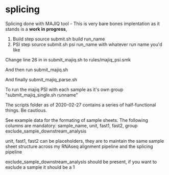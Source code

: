 # splicing
Splicing done with MAJIQ tool - This is very bare bones implentation as it stands is a **work in progress**, 



1. Build step
source submit.sh build run_name
2. PSI step
source submit.sh psi run_name
with whatever run name you'd like

Change line 26 in in submit_majiq.sh to rules/majiq_psi.smk

And then run submit_majiq.sh

And finally
submit_majiq_parse.sh
 
To run the majiq PSI with each sample as it's own group "submit_majiq_single.sh runname"

The scripts folder as of 2020-02-27 contains a series of half-functional things. Be cautious.

See example data for the formating of sample sheets.
The following columns are mandatory:
sample_name,
unit,
fast1,
fast2,
group
exclude_sample_downstream_analysis

unit, fast1, fast2 can be placeholders, they are to maintain the same sample sheet structure across my RNAseq alignment pipeline and the splicing pipeline

exclude_sample_downstream_analysis should be present, if you want to exclude a sample it should be a 1

